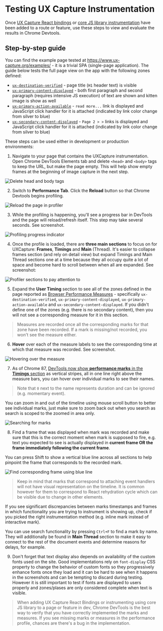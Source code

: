 # Testing UX Capture Instrumentation

Once [UX Capture React bindings](../packages/react-ux-capture/README.md) or [core JS library instrumentation](../packages/ux-capture/README.md) have been added to a route or feature, use these steps to view and evaluate the results in Chrome Devtools.

## Step-by-step guide

You can find the example page tested at https://www.ux-capture.org/examples/ - it is a trivial SPA (single-page application). The guide below tests the full page view on the app with the following zones defined:
* [`ux-destination-verified`](../progressive_enhancement_phases.md#ux1-destination-verified) - page title (`H1` header text) is visible
* [`ux-primary-content-displayed`](../progressive_enhancement_phases.md#ux2-primary-content-displayed) - both first paragraph and second paragraph (requires intensive JS execution) of text are shown and kitten image is show as well
* [`ux-primary-action-available`](../progressive_enhancement_phases.md#ux3-primary-action-available) - `read more...` link is displayed and JavaScript click handler for it is attached (indicated by link color change from silver to blue)
* [`ux-secondary-content-displayed`](../progressive_enhancement_phases.md#ux4-secondary-content--action) - `Page 2 > >` links is displayed and JavaScript click handler for it is attached (indicated by link color change from silver to blue)

These steps can be used either in development or production environments:

1. Navigate to your page that contains the UXCapture instrumentation. Open Chrome DevTools Elements tab and delete `<head>` and `<body>` tags to keep the URL, but make the page empty. This will help show empty frames at the beginning of image capture in the next step.

![Delete head and body tags](delete_head_and_body.png)

2. Switch to **Performance Tab**. Click the **Reload** button so that Chrome Devtools begins profiling.

![Reload the page in profiler](Reload.png)

3. While the profiling is happening, you'll see a progress bar in DevTools and the page will reload/refresh itself. This step may take several seconds. See screenshot.

![Profiling progress indicator](Profiling.png)

4. Once the profile is loaded, there are **three main sections** to focus on for UXCapture: **Frames**, **Timings** and **Main** (Thread). It's easier to collapse frames section (and rely on detail view) but expand Timings and Main Thread sections one at a time because they all occupy quite a lot of space and become hard to scroll between when all are expanded. See screenshot:

![Profiler sections to pay attention to](ChromeDevToolsPerfPanels.png)

5. Expand the **User Timing** section to see all of the zones defined in the page reported as [Browser Performance Measures](https://developer.mozilla.org/en-US/docs/Web/API/User_Timing_API#Performance_measures) - specifically `ux-destination-verified`, `ux-primary-content-displayed`, `ux-primary-action-available` and `ux-secondary-content-displayed`. If you didn't define one of the zones (e.g. there is no secondary content), then you will not see a corresponding measure for it in this section.

> Measures are recorded once all the corresponding marks for that zone have been recorded. If a mark is missing/not recorded, you won't see the measure either.

6. **Hover** over each of the measure labels to see the corresponding time at which that measure was recorded. See screenshot.

![Hovering over the measure](MeasureHover.png)

7. As of Chrome 87, [DevTools now show **performance marks** in the **Timings** section](https://developers.google.com/web/updates/2020/10/devtools#perf-mark) as vertical stripes, all in one line right above the measure bars, you can hover over individual marks to see their names.

> Note that `0` next to the name represents duration and can be ignored (e.g. momentary event).

You can zoom in and out of the timeline using mouse scroll button to better see individual marks, just make sure to zoom back out when you search as search is scoped to the zoomed in area only.

![Searching for marks](ZoomInAndHoverOverMarks.png)

8. Find a frame that was displayed when mark was recorded and make sure that this is the correct moment when mark is supposed to fire, e.g. text you expected to see is actually displayed in **current frame OR the frame immediately following the current frame**.

You can press Shift to show a vertical blue line across all sections to help pinpoint the frame that corresponds to the recorded mark.

![Find corresponding frame using blue line](FindAFrameUsingBlueLine.png)

> Keep in mind that marks that correspond to attaching event handlers will not have visual representation on the timeline. It is common however for them to correspond to React rehydration cycle which can be visible due to change in other elements.

If you see significant discrepancies between marks timestamps and frames in which functionality you are trying to instrument is showing up, check if you picked the right instrumentation method (e.g. inline mark instead of interactive mark).

You can use search functionality by pressing `Ctrl+F` to find a mark by name. They will additionally be found in **Main Thread** section to make it easy to connect to the rest of the document events and determine reasons for delays, for example.

9. Don't forget that text display also depends on availability of the custom fonts used on the site. Good implementations rely on `font-display` CSS property to change the behavior of custom fonts so they progressively enhance fonts once they load and it can be hard to see when it happens in the screenshots and can be tempting to discard during testing. However it is still important to test if fonts are displayed to users properly and zones/plases are only considered complete when text is visible.

> When adding UX Capture React Bindings or instrumenting using core JS library to a page or feature in dev, Chrome DevTools is the best way to verify that you have correctly implemented the marks and measures. If you see missing marks or measures in the performance profile, chances are there's a bug in the implementation.
